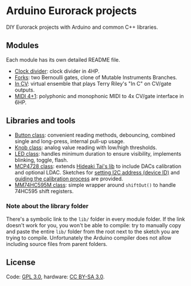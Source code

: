 Arduino Eurorack projects
=========================

DIY Eurorack projects with Arduino and common C++ libraries.

Modules
-------

Each module has its own detailed README file.

- [Clock divider](clock-divider/): clock divider in 4HP.
- [Forks](forks/): two Bernoulli gates, clone of Mutable Instruments Branches.
- [In CV](in-cv/): virtual ensemble that plays Terry Riley's "In C" on CV/gate outputs.
- [MIDI 4+1](midi4plus1/): polyphonic and monophonic MIDI to 4x CV/gate interface in 6HP.

Libraries and tools
-------------------

- [Button class](lib/Button.cpp): convenient reading methods, debouncing, combined single and long-press, internal pull-up usage.
- [Knob class](lib/Knob.cpp): analog value reading with low/high thresholds.
- [LED class](lib/Led.cpp): handles minimum duration to ensure visibility, implements blinking, toggle, flash.
- [MCP4728 class](lib/MCP4728.cpp): extends [Hideaki Tai's lib](https://github.com/hideakitai/MCP4728) to include DACs calibration and optional LDAC. Sketches for [setting I2C address (device ID)](tools/mcp4728_addr) and [guiding the calibration process](tools/mcp4728_calibration) are provided.
- [MM74HC595M class](lib/MM74HC595M.cpp): simple wrapper around `shiftOut()` to handle 74HC595 shift registers.

### Note about the library folder

There's a symbolic link to the `lib/` folder in every module folder. If the link doesn't work for you, you won't be able to compile: try to manually copy and paste the entire `lib/` folder from the root next to the sketch you are trying to compile. Unfortunately the Arduino compiler does not allow including source files from parent folders.

License
-------

Code: [GPL 3.0](LICENSE), hardware: [CC BY-SA 3.0](https://creativecommons.org/licenses/by-sa/3.0/).
